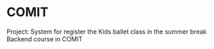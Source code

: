 # COMIT

Project: System for register the Kids ballet class in the  summer break
Backend course in COMIT 
